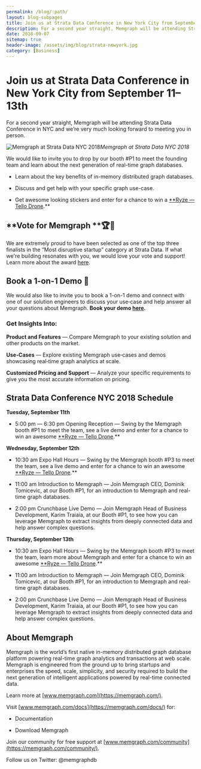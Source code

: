 ```yaml
---
permalink: /blog/:path/
layout: blog-subpages
title: Join us at Strata Data Conference in New York City from September 11–13th
description: For a second year straight, Memgraph will be attending Strata Data Conference in NYC
date: 2018-09-07
sitemap: true
header-image: /assets/img/blog/strata-newyork.jpg
category: [Business]
---
```


# Join us at Strata Data Conference in New York City from September 11–13th

For a second year straight, Memgraph will be attending Strata Data Conference in NYC and we’re very much looking forward to meeting you in person.

![Memgraph at Strata Data NYC 2018](https://cdn-images-1.medium.com/max/2048/1*37t9BHValQg3RYC2jM-o7Q.png)*Memgraph at Strata Data NYC 2018*

We would like to invite you to drop by our booth #P1 to meet the founding team and learn about the next generation of real-time graph databases.

* Learn about the key benefits of in-memory distributed graph databases.

* Discuss and get help with your specific graph use-case.

* Get awesome looking stickers and enter for a chance to win a [**Ryze — Tello Drone](https://www.ryzerobotics.com/tello).**

## **Vote for Memgraph **🏆🥇

We are extremely proud to have been selected as one of the top three finalists in the “Most disruptive startup” category at Strata Data. If what we're building resonates with you, we would love your vote and support! Learn more about the award [here](https://www.businesswire.com/news/home/20180904005047/en/OReilly-Cloudera-Announce-Inaugural-Strata-Data-Awards).

## Book a 1-on-1 Demo 🤝

We would also like to invite you to book a 1-on-1 demo and connect with one of our solution engineers to discuss your use‑case and help answer all your questions about Memgraph. **Book your demo [here](https://www.meetingbird.com/l/karimt/one-on-one-with-memgraph).**

### Get Insights Into:

**Product and Features** — Compare Memgraph to your existing solution and other products on the market.

**Use‑Cases** — Explore existing Memgraph use‑cases and demos showcasing real‑time graph analytics at scale.

**Customized Pricing and Support** — Analyze your specific requirements to give you the most accurate information on pricing.

## Strata Data Conference NYC 2018 Schedule

**Tuesday, September 11th**

* 5:00 pm — 6:30 pm Opening Reception — Swing by the Memgraph booth #P1 to meet the team, see a live demo and enter for a chance to win an awesome [**Ryze — Tello Drone](https://www.ryzerobotics.com/tello).**

**Wednesday, September 12th**

* 10:30 am Expo Hall Hours — Swing by the Memgraph booth #P3 to meet the team, see a live demo and enter for a chance to win an awesome [**Ryze — Tello Drone](https://www.ryzerobotics.com/tello).**

* 11:00 am Introduction to Memgraph — Join Memgraph CEO, Dominik Tomicevic, at our Booth #P1, for an introduction to Memgraph and real-time graph databases.

* 2:00 pm Crunchbase Live Demo — Join Memgraph Head of Business Development, Karim Traiaia, at our Booth #P1, to see how you can leverage Memgraph to extract insights from deeply connected data and help answer complex questions.

**Thursday, September 13th**

* 10:30 am Expo Hall Hours — Swing by the Memgraph booth #P3 to meet the team, learn more about Memgraph and enter for a chance to win an awesome [**Ryze — Tello Drone](https://www.ryzerobotics.com/tello).**

* 11:00 am Introduction to Memgraph — Join Memgraph CEO, Dominik Tomicevic, at our Booth #P1, for an introduction to Memgraph and real-time graph databases.

* 2:00 pm Crunchbase Live Demo — Join Memgraph Head of Business Development, Karim Traiaia, at our Booth #P1, to see how you can leverage Memgraph to extract insights from deeply connected data and help answer complex questions.

## About Memgraph

Memgraph is the world’s first native in-memory distributed graph database platform powering real-time graph analytics and transactions at web scale. Memgraph is engineered from the ground up to bring startups and enterprises the speed, scale, simplicity, and security required to build the next generation of intelligent applications powered by real-time connected data.

Learn more at [www.memgraph.com](https://memgraph.com/).

Visit [www.memgraph.com/docs](https://memgraph.com/docs/) for:

* Documentation

* Download Memgraph

Join our community for free support at [www.memgraph.com/community](https://memgraph.com/community/).

Follow us on Twitter: @memgraphdb
